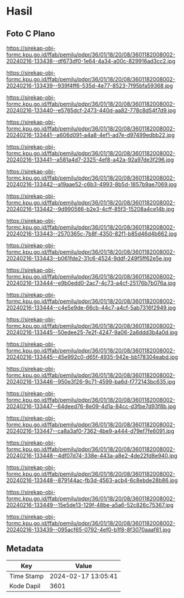 # Hasil

## Foto C Plano

https://sirekap-obj-formc.kpu.go.id/ffab/pemilu/pdpr/36/01/18/20/08/3601182008002-20240216-133438--df673df0-1e64-4a34-a00c-829916ad3cc2.jpg

https://sirekap-obj-formc.kpu.go.id/ffab/pemilu/pdpr/36/01/18/20/08/3601182008002-20240216-133439--939f4ff6-535d-4e77-8523-7f95bfa59368.jpg

https://sirekap-obj-formc.kpu.go.id/ffab/pemilu/pdpr/36/01/18/20/08/3601182008002-20240216-133440--e5765dcf-2473-440d-aa82-778c8d54f7d9.jpg

https://sirekap-obj-formc.kpu.go.id/ffab/pemilu/pdpr/36/01/18/20/08/3601182008002-20240216-133441--a606d091-a4a8-4ef1-ad7e-d97499edbb22.jpg

https://sirekap-obj-formc.kpu.go.id/ffab/pemilu/pdpr/36/01/18/20/08/3601182008002-20240216-133441--a581a4d7-2325-4ef8-a42a-92a97de3f296.jpg

https://sirekap-obj-formc.kpu.go.id/ffab/pemilu/pdpr/36/01/18/20/08/3601182008002-20240216-133442--a19aae52-c6b3-4993-8b5d-1857b9ae7069.jpg

https://sirekap-obj-formc.kpu.go.id/ffab/pemilu/pdpr/36/01/18/20/08/3601182008002-20240216-133442--9d990566-b2e3-4cff-85f3-15208a4ce14b.jpg

https://sirekap-obj-formc.kpu.go.id/ffab/pemilu/pdpr/36/01/18/20/08/3601182008002-20240216-133443--2570365c-7b8f-4350-82f1-b85d46d4b662.jpg

https://sirekap-obj-formc.kpu.go.id/ffab/pemilu/pdpr/36/01/18/20/08/3601182008002-20240216-133443--b061fde2-31c6-4524-9ddf-249f5ff62e5e.jpg

https://sirekap-obj-formc.kpu.go.id/ffab/pemilu/pdpr/36/01/18/20/08/3601182008002-20240216-133444--e9b0edd0-2ac7-4c73-a4cf-25176b7b076a.jpg

https://sirekap-obj-formc.kpu.go.id/ffab/pemilu/pdpr/36/01/18/20/08/3601182008002-20240216-133444--c4e5e9de-66cb-44c7-a4cf-5ab7316f2949.jpg

https://sirekap-obj-formc.kpu.go.id/ffab/pemilu/pdpr/36/01/18/20/08/3601182008002-20240216-133445--50edee25-7e2f-4247-9a06-2a6ddd3b4a0d.jpg

https://sirekap-obj-formc.kpu.go.id/ffab/pemilu/pdpr/36/01/18/20/08/3601182008002-20240216-133445--45e992c0-d65f-4935-942e-bb178304eabd.jpg

https://sirekap-obj-formc.kpu.go.id/ffab/pemilu/pdpr/36/01/18/20/08/3601182008002-20240216-133446--950e3f26-9c71-4599-ba6d-f772143bc635.jpg

https://sirekap-obj-formc.kpu.go.id/ffab/pemilu/pdpr/36/01/18/20/08/3601182008002-20240216-133447--64deed76-8e09-4d1a-84cc-d3fbe7d93f8b.jpg

https://sirekap-obj-formc.kpu.go.id/ffab/pemilu/pdpr/36/01/18/20/08/3601182008002-20240216-133447--ca8a3af0-7362-4be9-a444-d79ef7fe6091.jpg

https://sirekap-obj-formc.kpu.go.id/ffab/pemilu/pdpr/36/01/18/20/08/3601182008002-20240216-133448--4df07d74-338e-443a-a8e2-4de22fd8e940.jpg

https://sirekap-obj-formc.kpu.go.id/ffab/pemilu/pdpr/36/01/18/20/08/3601182008002-20240216-133448--879144ac-fb3d-4563-acb4-6c8ebde28b86.jpg

https://sirekap-obj-formc.kpu.go.id/ffab/pemilu/pdpr/36/01/18/20/08/3601182008002-20240216-133449--15e5de13-129f-48be-a5a6-52c826c75367.jpg

https://sirekap-obj-formc.kpu.go.id/ffab/pemilu/pdpr/36/01/18/20/08/3601182008002-20240216-133439--095acf65-0792-4ef0-b1f8-8f3070aaaf81.jpg


## Metadata

| Key        | Value               |
| ---------- | ------------------- |
| Time Stamp | 2024-02-17 13:05:41 |
| Kode Dapil | 3601                |



